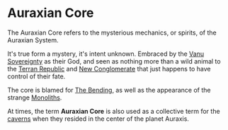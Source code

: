# Auraxian Core

The Auraxian Core refers to the mysterious mechanics, or spirits, of the
Auraxian System.

It's true form a mystery, it's intent unknown. Embraced by the
[Vanu Sovereignty](../factions/Vanu_Sovereignty.md) as their God, and seen as nothing
more than a wild animal to the [Terran Republic](../factions/Terran_Republic.md) and
[New Conglomerate](../factions/New_Conglomerate.md) that just happens to have control
of their fate.

The core is blamed for [The Bending](../terminology/The_Bending.md), as well as the
appearance of the strange [Monoliths](Monolith.md).

At times, the term **Auraxian Core** is also used as a collective term for the
[caverns](../locations/Caverns.md) when they resided in the center of the planet
Auraxis.
